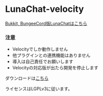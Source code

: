 # LunaChat-velocity

[Bukkit, BungeeCord版LunaChatはこちら](https://github.com/ucchyocean/LunaChat)

### 注意
* Velocityでしか動作しません 
* 他プラグインとの連携機能はありません
* 導入は自己責任でお願いします
* Velocityの対応版が出たら開発を停止します

ダウンロードは[こちら](https://github.com/Emorard/LunaChat-velocity/releases)

ライセンスはLGPLv3に従います。
